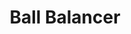 ---
layout: post
title: Ball Balancer
description: >
  A page showing how regular markdown content is styled in Hydejack.
image: /assets/img/projects/Ball_balancer/ball_balancer.jpg
sitemap: false
---
